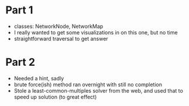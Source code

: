 # Part 1
* classes: NetworkNode, NetworkMap
* I really wanted to get some visualizations in on this one, but no time
* straightforward traversal to get answer
# Part 2
* Needed a hint, sadly
* brute force(ish) method ran overnight with still no completion
* Stole a least-common-multiples solver from the web, and used that to speed up solution (to great effect)